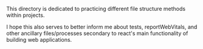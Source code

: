 This directory is dedicated to practicing different file structure methods within projects.

I hope this also serves to better inform me about tests, reportWebVitals, and other ancillary files/processes secondary to react's main functionality of building web applications.